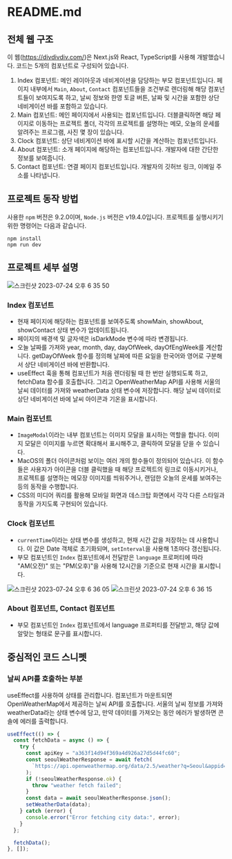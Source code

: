 # README.md

## 전체 웹 구조

이 웹(https://divdivdiv.com/)은 Next.js와 React, TypeScript를 사용해 개발했습니다. 코드는 5개의 컴포넌트로 구성되어 있습니다.

1. Index 컴포넌트: 메인 레이아웃과 네비게이션을 담당하는 부모 컴포넌트입니다. 페이지 내부에서 `Main`, `About`, `Contact` 컴포넌트들을 조건부로 렌더링해 해당 컴포넌트들이 보여지도록 하고, 날씨 정보와 한영 토글 버튼, 날짜 및 시간을 포함한 상단 네비게이션 바를 포함하고 있습니다.
2. Main 컴포넌트: 메인 페이지에서 사용되는 컴포넌트입니다. 더블클릭하면 해당 페이지로 이동하는 프로젝트 폴더, 각각의 프로젝트를 설명하는 메모, 오늘의 운세를 알려주는 프로그램, 사진 몇 장이 있습니다.
3. Clock 컴포넌트: 상단 네비게이션 바에 표시할 시간을 계산하는 컴포넌트입니다.
4. About 컴포넌트: 소개 페이지에 해당하는 컴포넌트입니다. 개발자에 대한 간단한 정보를 보여줍니다.
5. Contact 컴포넌트: 연결 페이지 컴포넌트입니다. 개발자의 깃허브 링크, 이메일 주소를 나타냅니다.

## 프로젝트 동작 방법

사용한 `npm` 버전은 9.2.0이며, `Node.js` 버전은 v19.4.0입니다. 프로젝트를 실행시키기 위한 명령어는 다음과 같습니다.

```shell
npm install
npm run dev
```

## 프로젝트 세부 설명

![스크린샷 2023-07-24 오후 6 35 50](https://github.com/minumsa/divdivdiv/assets/83910706/e0c3e960-6ffd-4596-adbf-1687455985f1)

### Index 컴포넌트

- 현재 페이지에 해당하는 컴포넌트를 보여주도록 showMain, showAbout, showContact 상태 변수가 업데이트됩니다.
- 페이지의 배경색 및 글자색은 isDarkMode 변수에 따라 변경됩니다.
- 오늘 날짜를 가져와 year, month, day, dayOfWeek, dayOfEngWeek를 계산합니다. getDayOfWeek 함수를 정의해 날짜에 따른 요일을 한국어와 영어로 구분해서 상단 네비게이션 바에 반환합니다.
- useEffect 훅을 통해 컴포넌트가 처음 렌더링될 때 한 번만 실행되도록 하고, fetchData 함수를 호출합니다. 그리고 OpenWeatherMap API를 사용해 서울의 날씨 데이터를 가져와 weatherData 상태 변수에 저장합니다. 해당 날씨 데이터로 상단 네비게이션 바에 날씨 아이콘과 기온을 표시합니다.

### Main 컴포넌트

- `ImageModal`이라는 내부 컴포넌트는 이미지 모달을 표시하는 역할을 합니다. 이미지 모달은 이미지를 누르면 확대해서 표시해주고, 클릭하여 모달을 닫을 수 있습니다.
- MacOS의 폴더 아이콘처럼 보이는 여러 개의 함수들이 정의되어 있습니다. 이 함수들은 사용자가 아이콘을 더블 클릭했을 때 해당 프로젝트의 링크로 이동시키거나, 프로젝트를 설명하는 메모장 이미지를 띄워주거나, 랜덤한 오늘의 운세를 보여주는 등의 동작을 수행합니다.
- CSS의 미디어 쿼리를 활용해 모바일 화면과 데스크탑 화면에서 각각 다른 스타일과 동작을 가지도록 구현되어 있습니다.

### Clock 컴포넌트

- `currentTime`이라는 상태 변수를 생성하고, 현재 시간 값을 저장하는 데 사용합니다. 이 값은 Date 객체로 초기화되며, `setInterval`을 사용해 1초마다 갱신됩니다.
- 부모 컴포넌트인 `Index` 컴포넌트에서 전달받은 `language` 프로퍼티에 따라 "AM(오전)" 또는 "PM(오후)"을 사용해 12시간을 기준으로 현재 시간을 표시합니다.

![스크린샷 2023-07-24 오후 6 36 05](https://github.com/minumsa/divdivdiv/assets/83910706/59c76186-a60d-4871-a7cb-2327a54c64a2)
![스크린샷 2023-07-24 오후 6 36 15](https://github.com/minumsa/divdivdiv/assets/83910706/9931b175-d2fb-40a0-a64b-44001d6097a0)

### About 컴포넌트, Contact 컴포넌트

- 부모 컴포넌트인 `Index` 컴포넌트에서 language 프로퍼티를 전달받고, 해당 값에 알맞는 형태로 문구를 표시합니다.

## 중심적인 코드 스니펫

### 날씨 API를 호출하는 부분

useEffect를 사용하여 상태를 관리합니다. 컴포넌트가 마운트되면 OpenWeatherMap에서 제공하는 날씨 API를 호출합니다. 서울의 날씨 정보를 가져와 weatherData라는 상태 변수에 담고, 만약 데이터를 가져오는 동안 에러가 발생하면 콘솔에 에러를 출력합니다.

```typescript
useEffect(() => {
  const fetchData = async () => {
    try {
      const apiKey = "a363f14d94f369a4d926a27d5d44fc60";
      const seoulWeatherResponse = await fetch(
        `https://api.openweathermap.org/data/2.5/weather?q=Seoul&appid=${apiKey}&lang=kr`
      );
      if (!seoulWeatherResponse.ok) {
        throw "weather fetch failed";
      }
      const data = await seoulWeatherResponse.json();
      setWeatherData(data);
    } catch (error) {
      console.error("Error fetching city data:", error);
    }
  };

  fetchData();
}, []);
```
